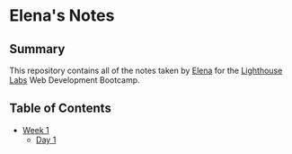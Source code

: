 # Elena's Notes

## Summary

This repository contains all of the notes taken by [Elena](https://github.com/MiArri) for the [Lighthouse Labs](https://www.lighthouselabs.ca/) Web Development Bootcamp.

## Table of Contents

- [Week 1](/Week_1)
  - [Day 1](/Week_1/Day_1)
